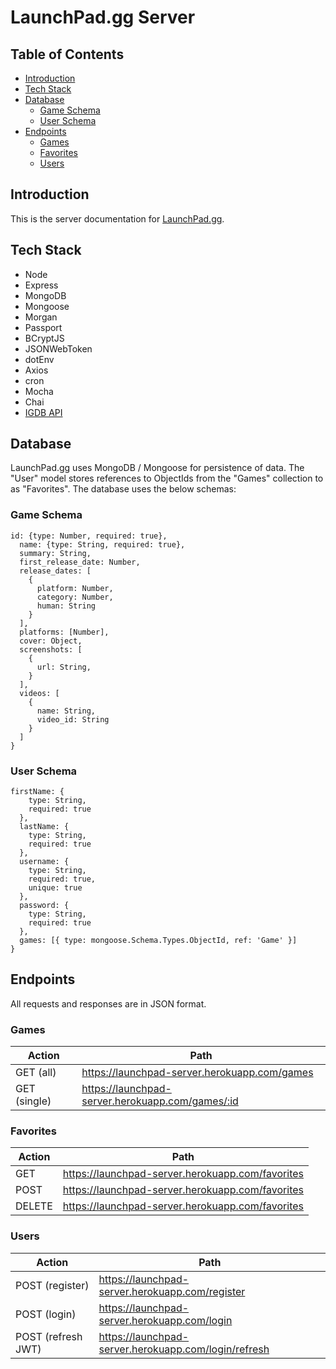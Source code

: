 # LaunchPad.gg Server

## Table of Contents
- [Introduction](#introduction)
- [Tech Stack](#tech-stack)
- [Database](#database)
  - [Game Schema](#game-schema)
  - [User Schema](#user-schema)
- [Endpoints](#endpoints)
  - [Games](#games)
  - [Favorites](#favorites)
  - [Users](#users)

## Introduction
This is the server documentation for [LaunchPad.gg](https://mysterious-sands-19667.herokuapp.com/).

## Tech Stack
* Node
* Express
* MongoDB
* Mongoose
* Morgan
* Passport
* BCryptJS
* JSONWebToken
* dotEnv
* Axios
* cron
* Mocha
* Chai
* [IGDB API](https://igdb.github.io/api/)

## Database
LaunchPad.gg uses MongoDB / Mongoose for persistence of data. The "User" model stores references to ObjectIds from the "Games" collection to as "Favorites".
The database uses the below schemas:

### Game Schema
```
id: {type: Number, required: true},
  name: {type: String, required: true},
  summary: String,
  first_release_date: Number,
  release_dates: [
    {
      platform: Number,
      category: Number,
      human: String
    }
  ],
  platforms: [Number],
  cover: Object,
  screenshots: [
    {
      url: String,
    }
  ],
  videos: [
    {
      name: String,
      video_id: String
    }
  ]
}
```

### User Schema
```
firstName: {
    type: String, 
    required: true
  },
  lastName: {
    type: String, 
    required: true
  },
  username: {
    type: String,
    required: true,
    unique: true
  },
  password: {
    type: String,
    required: true
  },
  games: [{ type: mongoose.Schema.Types.ObjectId, ref: 'Game' }]
}
```

## Endpoints
All requests and responses are in JSON format.

### Games
Action | Path |
--- | --- |
GET (all) | https://launchpad-server.herokuapp.com/games |
GET (single) | https://launchpad-server.herokuapp.com/games/:id |

### Favorites
Action | Path |
--- | --- |
GET | https://launchpad-server.herokuapp.com/favorites |
POST | https://launchpad-server.herokuapp.com/favorites |
DELETE | https://launchpad-server.herokuapp.com/favorites |

### Users
Action | Path |
--- | --- |
POST (register) | https://launchpad-server.herokuapp.com/register |
POST (login) | https://launchpad-server.herokuapp.com/login |
POST (refresh JWT) | https://launchpad-server.herokuapp.com/login/refresh |